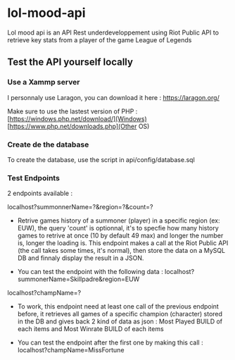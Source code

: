 # lol-mood-api
Lol mood api is an API Rest underdeveloppement using Riot Public API to retrieve key stats from a player of the game League of Legends

## Test the API yourself locally
### Use a Xammp server
I personnaly use Laragon, you can download it here : https://laragon.org/

Make sure to use the lastest version of PHP : [https://windows.php.net/download/](Windows) [https://www.php.net/downloads.php](Other OS)

### Create de the database

To create the database, use the script in api/config/database.sql

### Test Endpoints

2 endpoints available :

localhost?summonnerName=?&region=?&count=?

* Retrive games history of a summoner (player) in a specific region (ex: EUW), the query 'count' is optionnal, it's to specfie how many history games to retrive at once (10 by default 49 max) and longer the number is, longer the loading is.
This endpoint makes a call at the Riot Public API (the call takes some times, it's normal), then store the data on a MySQL DB and finnaly display the result in a JSON.

* You can test the endpoint with the following data : localhost?summonerName=Skillpadre&region=EUW


localhost?champName=?
* To work, this endpoint need at least one call of the previous endpoint before, it retrieves all games of a specific champion (character) stored in the DB and gives back 2 kind of data as json : Most Played BUILD of each items and Most Winrate BUILD of each items

* You can test the endpoint after the first one by making this call : localhost?champName=MissFortune

